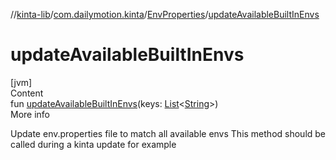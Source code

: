 //[kinta-lib](../../../index.md)/[com.dailymotion.kinta](../index.md)/[EnvProperties](index.md)/[updateAvailableBuiltInEnvs](update-available-built-in-envs.md)



# updateAvailableBuiltInEnvs  
[jvm]  
Content  
fun [updateAvailableBuiltInEnvs](update-available-built-in-envs.md)(keys: [List](https://kotlinlang.org/api/latest/jvm/stdlib/kotlin.collections/-list/index.html)<[String](https://kotlinlang.org/api/latest/jvm/stdlib/kotlin/-string/index.html)>)  
More info  


Update env.properties file to match all available envs This method should be called during a kinta update for example

  



